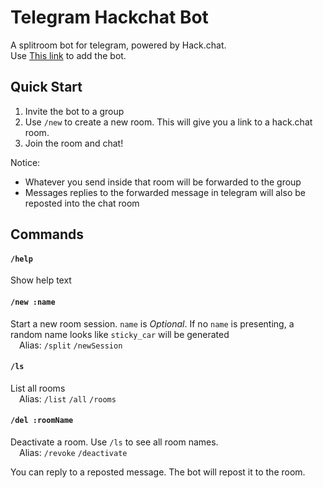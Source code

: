 # Telegram Hackchat Bot

A splitroom bot for telegram, powered by Hack.chat.  
Use [This link](https://t.me/Splitroom_bot) to add the bot. 

## Quick Start
1. Invite the bot to a group
2. Use `/new` to create a new room. This will give you a link to a hack.chat room.
3. Join the room and chat!

Notice: 
- Whatever you send inside that room will be forwarded to the group
- Messages replies to the forwarded message in telegram will also be reposted into the chat room

## Commands
#### **`/help`**
Show help text  

#### **`/new :name`**
Start a new room session. `name` is _Optional_. If no `name` is presenting, a random name looks like `sticky_car` will be generated  
&emsp;Alias: `/split` `/newSession`
    
#### **`/ls`**
List all rooms  
&emsp;Alias: `/list` `/all` `/rooms`
    
#### **`/del :roomName`**
Deactivate a room. Use `/ls` to see all room names.  
&emsp;Alias: `/revoke` `/deactivate`
    
You can reply to a reposted message. The bot will repost it to the room.